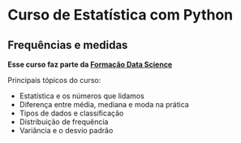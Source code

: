 # Curso de Estatística com Python
## Frequências e medidas

**Esse curso faz parte da [Formação Data Science](https://cursos.alura.com.br/formacao-data-science)**

Principais tópicos do curso:
  
* Estatística e os números que lidamos
* Diferença entre média, mediana e moda na prática
* Tipos de dados e classificação 
* Distribuição de frequência
* Variância e o desvio padrão
  






